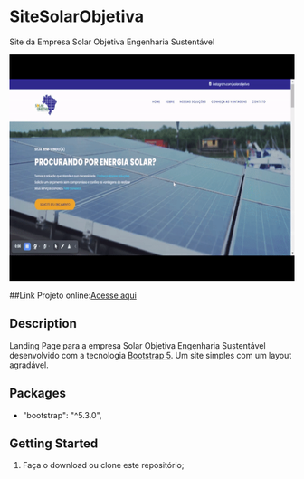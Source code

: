# SiteSolarObjetiva
Site da Empresa Solar Objetiva Engenharia Sustentável


<p align="center">
  <img width="600" height="400" src="video.gif">
</p>

##Link
 Projeto online:[Acesse aqui](https://solarobjetiva.web.app/)



## Description
Landing Page para a empresa Solar Objetiva Engenharia Sustentável desenvolvido com a tecnologia [Bootstrap 5](https://getbootstrap.com/). Um site simples com um layout agradável.


## Packages
   * "bootstrap": "^5.3.0",
       
## Getting Started
1. Faça o download ou clone este repositório;
